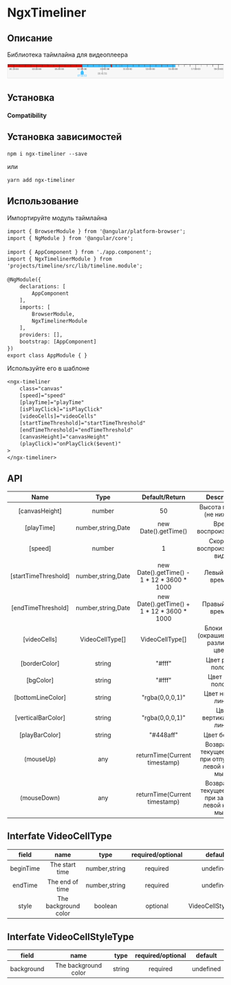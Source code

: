 # NgxTimeliner

## Описание
Библиотека таймлайна для видеоплеера

![samplePic](src/assets/timeline.png)

## Установка

#### Compatibility

## Установка зависимостей
```
npm i ngx-timeliner --save
```
или
```
yarn add ngx-timeliner
```
## Использование
Импортируйте модуль таймлайна
```
import { BrowserModule } from '@angular/platform-browser';
import { NgModule } from '@angular/core';

import { AppComponent } from './app.component';
import { NgxTimelinerModule } from 'projects/timeline/src/lib/timeline.module';

@NgModule({
    declarations: [
        AppComponent
    ],
    imports: [
        BrowserModule,
        NgxTimelinerModule
    ],
    providers: [],
    bootstrap: [AppComponent]
})
export class AppModule { }

```
Используйте его в шаблоне
```
<ngx-timeliner
    class="canvas"
    [speed]="speed" 
    [playTime]="playTime" 
    [isPlayClick]="isPlayClick" 
    [videoCells]="videoCells" 
    [startTimeThreshold]="startTimeThreshold" 
    [endTimeThreshold]="endTimeThreshold" 
    [canvasHeight]="canvasHeight" 
    (playClick)="onPlayClick($event)"
>
</ngx-timeliner>
```
## API

|               Name               |      Type      |                           Default/Return                           |                        Description                        |
| :------------------------------: | :------------: |:------------------------------------------------------------------:|:---------------------------------------------------------:|
|           [canvasHeight]           |      number       |                                 50                                 |                Высота полотна (не ниже 50)                |
|            [playTime]             | number,string,Date |                        new Date().getTime()                        |                   Время воспроизведения                   |
|           [speed]            |    number     |                                 1                                  |              Скорость воспроизведения видео               |
|        [startTimeThreshold]         |    number,string,Date     |            new Date().getTime() - 1 * 12  * 3600 * 1000            |                    Левый порог времени                    |
|          [endTimeThreshold]           |     number,string,Date      |            new Date().getTime() + 1 * 12  * 3600 * 1000            |                   Правый порог времени                    |
|           [videoCells]           |     VideoCellType[]     |                          VideoCellType[]                           |       Блоки видео (окрашиваются в различные цвета)        |
|           [borderColor]           |     string     |                               "#fff"                               |                    Цвет рамки полотна                     |
|           [bgColor]           |     string     |                               "#fff"                               |                     Цвет фона полотна                     |
|           [bottomLineColor]           |     string     |                          "rgba(0,0,0,1)"                           |                     Цвет нижней линии                     |
|           [verticalBarColor]           |     string     |                          "rgba(0,0,0,1)"                           |                  Цвет вертикальных линий                  |
|           [playBarColor]           |     string     |                             "#448aff"                              |                       Цвет бегунка                        |
|          (mouseUp)           |      any       |                   returnTime(Current timestamp)                    | Возвращает текущее время при отпускании левой кнопки мыши |
|          (mouseDown)           |      any       |                   returnTime(Current timestamp)                    |  Возвращает текущее время при зажатой левой кнопки мыши   |

## Interfate VideoCellType

|  field  |       name       |    type    | required/optional |       default       |
| :----: | :--------------: | :--------: | :-------: | :----------------: |
| beginTime  |     The start time     |   number,string   |   required    |     undefined      |
| endTime  |    The end of time    |   number,string   |   required    |     undefined      |
| style | The background color |  boolean   |   optional    |        VideoCellStyleType        |
## Interfate VideoCellStyleType

|  field  |       name       |    type    | required/optional |       default       |
| :----: | :--------------: | :--------: | :-------: | :----------------: |
| background  |     The background color     |   string   |   required    |     undefined      |

